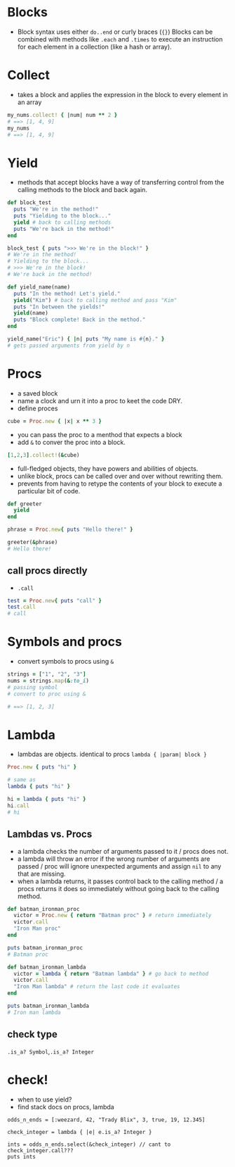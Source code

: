 # Blocks
- Block syntax uses either ```do..end``` or curly braces (```{}```)
Blocks can be combined with methods like ```.each``` and ```.times``` to execute an instruction for each element in a collection (like a hash or array).

# Collect
- takes a block and applies the expression in the block to every element in an array
```rb
my_nums.collect! { |num| num ** 2 }
# ==> [1, 4, 9]
my_nums
# ==> [1, 4, 9]
```

# Yield
- methods that accept blocks have a way of transferring control from the calling methods to the block and back again.
```rb
def block_test
  puts "We're in the method!"
  puts "Yielding to the block..."
  yield # back to calling methods
  puts "We're back in the method!"
end

block_test { puts ">>> We're in the block!" }
# We're in the method!
# Yielding to the block...
# >>> We're in the block!
# We're back in the method!
```

```rb
def yield_name(name)
  puts "In the method! Let's yield."
  yield("Kim") # back to calling method and pass "Kim"
  puts "In between the yields!"
  yield(name)
  puts "Block complete! Back in the method."
end

yield_name("Eric") { |n| puts "My name is #{n}." }
# gets passed arguments from yield by n

```

# Procs
- a saved block
- name a clock and urn it into a proc to keet the code DRY.
- define proces
```rb
cube = Proc.new { |x| x ** 3 }
```
- you can pass the proc to a menthod that expects a block
- add ```&``` to conver the proc into a block.
```rb
[1,2,3].collect!(&cube)
```
- full-fledged objects, they have powers and abilities of objects.
- unlike block, procs can be called over and over without rewriting them. 
- prevents from having to retype the contents of your block to execute a particular bit of code.
```rb
def greeter
  yield 
end

phrase = Proc.new{ puts "Hello there!" }

greeter(&phrase)
# Hello there!
```

## call procs directly
- ```.call```
```rb
test = Proc.new{ puts "call" }
test.call
# call
```

# Symbols and procs
- convert symbols to procs using ```&```
```rb
strings = ["1", "2", "3"]
nums = strings.map(&:to_i) 
# passing symbol
# convert to proc using &

# ==> [1, 2, 3]
```

# Lambda
- lambdas are objects. identical to procs ```lambda { |param| block }```
```rb
Proc.new { puts "hi" }

# same as
lambda { puts "hi" } 

hi = lambda { puts "hi" }
hi.call
# hi
``` 

## Lambdas vs. Procs
- a lambda checks the number of arguments passed to it / procs does not.
- a lambda will throw an error if the wrong number of arguments are passed / proc will ignore unexpected arguments and assign ```nil``` to any that are missing.
- when a lambda returns, it passes control back to the calling method / a procs returns it does so immediately without going back to the calling method.
```rb
def batman_ironman_proc
  victor = Proc.new { return "Batman proc" } # return immediately
  victor.call
  "Iron Man proc"
end

puts batman_ironman_proc
# Batman proc

def batman_ironman_lambda
  victor = lambda { return "Batman lambda" } # go back to method
  victor.call
  "Iron Man lambda" # return the last code it evaluates
end

puts batman_ironman_lambda 
# Iron man lambda
```

## check type
```.is_a? Symbol```,```.is_a? Integer``` 


# check!
- when to use yield?
- find stack docs on procs, lambda 
```
odds_n_ends = [:weezard, 42, "Trady Blix", 3, true, 19, 12.345]

check_integer = lambda { |e| e.is_a? Integer }

ints = odds_n_ends.select(&check_integer) // cant to check_integer.call???
puts ints
```